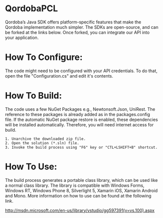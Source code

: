 QordobaPCL
=================
Qordoba’s Java SDK offers platform-specific features that make the Qordoba implementation much simpler. The SDKs are open-source, and can be forked at the links below. Once forked, you can integrate our API into your application.

How To Configure:
=================
The code might need to be configured with your API credentials. To do that,
open the file "Configuration.cs" and edit it's contents.

How To Build: 
=============
The code uses a few NuGet Packages e.g., Newtonsoft.Json, UniRest.
The reference to these packages is already added as in the packages.config file.
If the automatic NuGet package restore is enabled, these dependencies will be 
installed automatically. Therefore, you will need internet access for build.

    1. Unarchive the downloaded zip file.
    2. Open the solution (*.sln) file.
    3. Invoke the build process using "F6" key or "CTL+LSHIFT+B" shortcut.

How To Use:
===========
The build process generates a portable class library, which can be used like
a normal class library. The  library is compatible with Windows Forms,
Windows RT, Windows Phone 8, Silverlight 5, Xamarin iOS, Xamarin Android and
Mono. More information on how to use can be found at the following link.

http://msdn.microsoft.com/en-us/library/vstudio/gg597391(v=vs.100).aspx